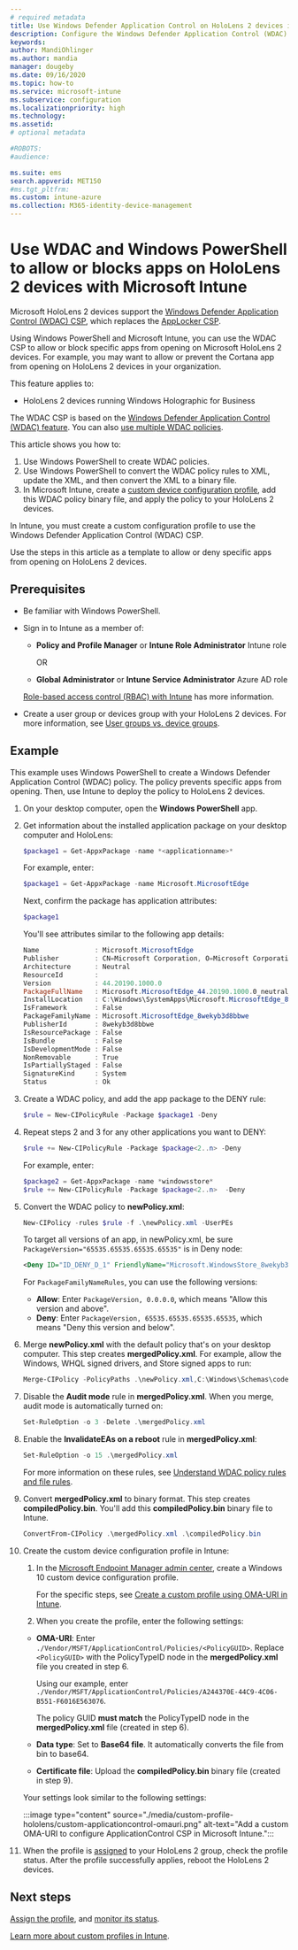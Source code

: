 ```yaml
---
# required metadata
title: Use Windows Defender Application Control on HoloLens 2 devices in Microsoft Intune - Azure | Microsoft Docs
description: Configure the Windows Defender Application Control (WDAC) CSP to allow or block apps from opening on HoloLens 2 devices in Microsoft Intune. Use PowerShell and a custom configuration profile.
keywords:
author: MandiOhlinger
ms.author: mandia
manager: dougeby
ms.date: 09/16/2020
ms.topic: how-to
ms.service: microsoft-intune
ms.subservice: configuration
ms.localizationpriority: high
ms.technology:
ms.assetid: 
# optional metadata

#ROBOTS:
#audience:

ms.suite: ems
search.appverid: MET150
#ms.tgt_pltfrm:
ms.custom: intune-azure
ms.collection: M365-identity-device-management
---
```


# Use WDAC and Windows PowerShell to allow or blocks apps on HoloLens 2 devices with Microsoft Intune

Microsoft HoloLens 2 devices support the [Windows Defender Application Control (WDAC) CSP](/windows/client-management/mdm/applicationcontrol-csp), which replaces the [AppLocker CSP](/windows/client-management/mdm/applocker-csp).

Using Windows PowerShell and Microsoft Intune, you can use the WDAC CSP to allow or block specific apps from opening on Microsoft HoloLens 2 devices. For example, you may want to allow or prevent the Cortana app from opening on HoloLens 2 devices in your organization.

This feature applies to:

- HoloLens 2 devices running Windows Holographic for Business

The WDAC CSP is based on the [Windows Defender Application Control (WDAC) feature](/windows/security/threat-protection/windows-defender-application-control/windows-defender-application-control). You can also [use multiple WDAC policies](/windows/security/threat-protection/windows-defender-application-control/deploy-multiple-windows-defender-application-control-policies).

This article shows you how to:

1. Use Windows PowerShell to create WDAC policies.
2. Use Windows PowerShell to convert the WDAC policy rules to XML, update the XML, and then convert the XML to a binary file.
3. In Microsoft Intune, create a [custom device configuration profile](custom-settings-windows-holographic.md), add this WDAC policy binary file, and apply the policy to your HoloLens 2 devices.

In Intune, you must create a custom configuration profile to use the Windows Defender Application Control (WDAC) CSP. 

Use the steps in this article as a template to allow or deny specific apps from opening on HoloLens 2 devices.

## Prerequisites

- Be familiar with Windows PowerShell.
- Sign in to Intune as a member of:

  - **Policy and Profile Manager** or **Intune Role Administrator** Intune role

    OR

  - **Global Administrator** or **Intune Service Administrator** Azure AD role

  [Role-based access control (RBAC) with Intune](../fundamentals/role-based-access-control.md) has more information.

- Create a user group or devices group with your HoloLens 2 devices. For more information, see [User groups vs. device groups](device-profile-assign.md#user-groups-vs-device-groups).

## Example

This example uses Windows PowerShell to create a Windows Defender Application Control (WDAC) policy. The policy prevents specific apps from opening. Then, use Intune to deploy the policy to HoloLens 2 devices.

1. On your desktop computer, open the **Windows PowerShell** app.
2. Get information about the installed application package on your desktop computer and HoloLens:

    ```powershell
    $package1 = Get-AppxPackage -name *<applicationname>*
    ```

    For example, enter:

    ```powershell
    $package1 = Get-AppxPackage -name Microsoft.MicrosoftEdge
    ```

    Next, confirm the package has application attributes:

    ```powershell
    $package1
    ```

    You'll see attributes similar to the following app details:

    ```powershell
    Name              : Microsoft.MicrosoftEdge
    Publisher         : CN=Microsoft Corporation, O=Microsoft Corporation, L=Redmond, S=Washington, C=US
    Architecture      : Neutral
    ResourceId        :
    Version           : 44.20190.1000.0
    PackageFullName   : Microsoft.MicrosoftEdge_44.20190.1000.0_neutral__8wekyb3d8bbwe
    InstallLocation   : C:\Windows\SystemApps\Microsoft.MicrosoftEdge_8wekyb3d8bbwe
    IsFramework       : False
    PackageFamilyName : Microsoft.MicrosoftEdge_8wekyb3d8bbwe
    PublisherId       : 8wekyb3d8bbwe
    IsResourcePackage : False
    IsBundle          : False
    IsDevelopmentMode : False
    NonRemovable      : True
    IsPartiallyStaged : False
    SignatureKind     : System
    Status            : Ok
    ```

3. Create a WDAC policy, and add the app package to the DENY rule:

    ```powershell
    $rule = New-CIPolicyRule -Package $package1 -Deny
    ```

4. Repeat steps 2 and 3 for any other applications you want to DENY:

    ```powershell
    $rule += New-CIPolicyRule -Package $package<2..n> -Deny
    ```

    For example, enter:

    ```powershell
    $package2 = Get-AppxPackage -name *windowsstore*
    $rule += New-CIPolicyRule -Package $package<2..n>  -Deny
    ```

5. Convert the WDAC policy to **newPolicy.xml**:

    ```powershell
    New-CIPolicy -rules $rule -f .\newPolicy.xml -UserPEs
    ```

    To target all versions of an app, in newPolicy.xml, be sure `PackageVersion="65535.65535.65535.65535"` is in Deny node:

    ```xml
    <Deny ID="ID_DENY_D_1" FriendlyName="Microsoft.WindowsStore_8wekyb3d8bbwe FileRule" PackageFamilyName="Microsoft.WindowsStore_8wekyb3d8bbwe" PackageVersion="65535.65535.65535.65535" />
    ```

    For `PackageFamilyNameRules`, you can use the following versions:

    - **Allow**: Enter `PackageVersion, 0.0.0.0`, which means "Allow this version and above".
    - **Deny**: Enter `PackageVersion, 65535.65535.65535.65535`, which means "Deny this version and below".

6. Merge **newPolicy.xml** with the default policy that's on your desktop computer. This step creates **mergedPolicy.xml**. For example, allow the Windows, WHQL signed drivers, and Store signed apps to run:

    ```powershell
    Merge-CIPolicy -PolicyPaths .\newPolicy.xml,C:\Windows\Schemas\codeintegrity\examplepolicies\DefaultWindows_Audit.xml -o mergedPolicy.xml
    ```

7. Disable the **Audit mode** rule in **mergedPolicy.xml**. When you merge, audit mode is automatically turned on:

    ```powershell
    Set-RuleOption -o 3 -Delete .\mergedPolicy.xml
    ```

8. Enable the **InvalidateEAs on a reboot** rule in **mergedPolicy.xml**:

    ```powershell
    Set-RuleOption -o 15 .\mergedPolicy.xml
    ```

    For more information on these rules, see [Understand WDAC policy rules and file rules](/windows/security/threat-protection/windows-defender-application-control/select-types-of-rules-to-create).

9. Convert **mergedPolicy.xml** to binary format. This step creates **compiledPolicy.bin**. You'll add this **compiledPolicy.bin** binary file to Intune.

    ```powershell
    ConvertFrom-CIPolicy .\mergedPolicy.xml .\compiledPolicy.bin
    ```

10. Create the custom device configuration profile in Intune:

    1. In the [Microsoft Endpoint Manager admin center](https://go.microsoft.com/fwlink/?linkid=2109431), create a Windows 10 custom device configuration profile.

        For the specific steps, see [Create a custom profile using OMA-URI in Intune](custom-settings-configure.md).

    2. When you create the profile, enter the following settings:

      - **OMA-URI**: Enter `./Vendor/MSFT/ApplicationControl/Policies/<PolicyGUID>`. Replace `<PolicyGUID>` with the PolicyTypeID node in the **mergedPolicy.xml** file you created in step 6.

        Using our example, enter `./Vendor/MSFT/ApplicationControl/Policies/A244370E-44C9-4C06-B551-F6016E563076`.

        The policy GUID **must match** the PolicyTypeID node in the **mergedPolicy.xml** file (created in step 6).

      - **Data type**: Set to **Base64 file**. It automatically converts the file from bin to base64.
      - **Certificate file**: Upload the **compiledPolicy.bin** binary file (created in step 9).

      Your settings look similar to the following settings:

      :::image type="content" source="./media/custom-profile-hololens/custom-applicationcontrol-omauri.png" alt-text="Add a custom OMA-URI to configure ApplicationControl CSP in Microsoft Intune.":::

11. When the profile is [assigned](device-profile-assign.md) to your HoloLens 2 group, check the profile status. After the profile successfully applies, reboot the HoloLens 2 devices.

## Next steps

[Assign the profile](device-profile-assign.md), and [monitor its status](device-profile-monitor.md).

[Learn more about custom profiles in Intune](custom-settings-configure.md).
